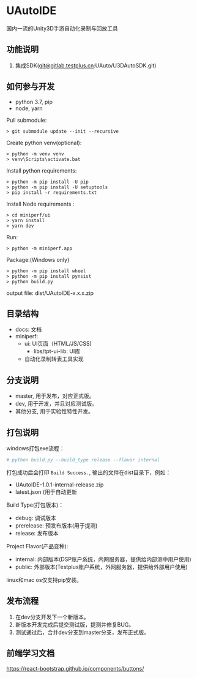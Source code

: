 # UAutoIDE

国内一流的Unity3D手游自动化录制与回放工具

## 功能说明

1. 集成SDK(git@gitlab.testplus.cn:UAuto/U3DAutoSDK.git)

## 如何参与开发

* python 3.7, pip
* node, yarn

Pull submodule:

```
> git submodule update --init --recursive
```

Create python venv(optional):

```
> python -m venv venv
> venv\Scripts\activate.bat
```

Install python requirements:

```
> python -m pip install -U pip
> python -m pip install -U setuptools
> pip install -r requirements.txt
```

Install Node requirements :

```
> cd miniperf/ui
> yarn install
> yarn dev
```

Run:
```
> python -m miniperf.app
```

Package:(Windows only)

```
> python -m pip install wheel
> python -m pip install pynsist
> python build.py
```

output file: dist/UAutoIDE-x.x.x.zip

## 目录结构

* docs: 文档
* miniperf: 
    * ui: UI页面（HTML/JS/CSS)
        * libs/tpt-ui-lib: UI库
    * 自动化录制转表工具实现



## 分支说明

* master, 用于发布，对应正式版。
* dev, 用于开发，并且对应测试版。
* 其他分支, 用于实验性特性开发。


## 打包说明

windows打包exe流程：
```python
# python build.py --build_type release --flavor internal
```
打包成功后会打印 `Build Success.`, 输出的文件在dist目录下，例如：
* UAutoIDE-1.0.1-internal-release.zip
* latest.json (用于自动更新


Build Type(打包版本)：
* debug: 调试版本
* prerelease: 预发布版本(用于提测)
* release: 发布版本

Project Flavor(产品变种):
* internal: 内部版本(DSP账户系统，内网服务器，提供给内部测中用户使用)
* public: 外部版本(Testplus账户系统，外网服务器，提供给外部用户使用)


linux和mac os仅支持pip安装。

## 发布流程

1. 在dev分支开发下一个新版本。
2. 新版本开发完成后提交测试版，提测并修复BUG。
3. 测试通过后，合并dev分支到master分支，发布正式版。 

## 前端学习文档

https://react-bootstrap.github.io/components/buttons/